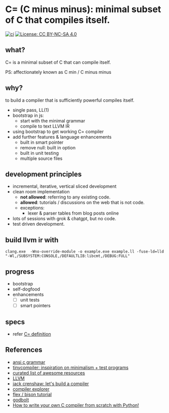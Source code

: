 # C= (C minus minus): minimal subset of C that compiles itself.

[![ci](https://github.com/unrenormalizable/cmin/actions/workflows/ci.yml/badge.svg)](https://github.com/unrenormalizable/cmin/actions/workflows/ci.yml) [![License: CC BY-NC-SA 4.0](https://img.shields.io/badge/License-CC%20BY--NC--SA%204.0-lightgrey.svg?label=license)](https://creativecommons.org/licenses/by-nc-sa/4.0/)

## what?

C= is a minimal subset of C that can compile itself.

PS: affectionately known as C min / C minus minus

## why?

to build a compiler that is sufficiently powerful compiles itself.

- single pass, LL(1)
- bootstrap in js: 
  - start with the minimal grammar
  - compile to text LLVM IR
- using bootstrap to get working C= compiler
- add further features & language enhancements
  - built in smart pointer
  - remove null: built in option  
  - built in unit testing
  - multiple source files

## development principles

- incremental, iterative, vertical sliced development
- clean room implementation
  - **not allowed**: referring to any existing code. 
  - **allowed**: tutorials / discussions on the web that is not code.
  - exceptions: 
    - lexer & parser tables from blog posts online
- lots of sessions with grok & chatgpt, but no code.
- test driven development.

## build llvm ir with

```
clang.exe  -Wno-override-module -o example.exe example.ll -fuse-ld=lld "-Wl,/SUBSYSTEM:CONSOLE,/DEFAULTLIB:libcmt,/DEBUG:FULL"
```

## progress

- bootstrap
- self-dogfood
- enhancements
  - [ ] unit tests
  - [ ] smart pointers

## specs

- refer [C= definition](.\def\cmin.ebnf)

## References

- [ansi c grammar](https://www.lysator.liu.se/c/ANSI-C-grammar-y.html)
- [tinycompiler: inspiration on minimalism + test programs](https://github.com/ssloy/tinycompiler)
- [curated list of awesome resources](https://github.com/aalhour/awesome-compilers)
- [LLVM](https://mukulrathi.com/create-your-own-programming-language/llvm-ir-cpp-api-tutorial/)
- [jack crenshaw: let's build a compiler](https://xmonader.github.io/letsbuildacompiler-pretty/)
- [compiler explorer](https://godbolt.org/)
- [flex / bison tutorial](https://www.capsl.udel.edu/courses/cpeg421/2012/slides/Tutorial-Flex_Bison.pdf)
- [godbolt](https://godbolt.org/z/xW89Toh1G)
- [How to write your own C compiler from scratch with Python!](https://medium.com/@pasi_pyrro/how-to-write-your-own-c-compiler-from-scratch-with-python-90ab84ffe071)
